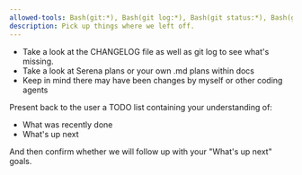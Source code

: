 ```yaml
---
allowed-tools: Bash(git:*), Bash(git log:*), Bash(git status:*), Bash(git diff:*), Bash(git ls-files:*), Bash(ls:*), mcp__serena
description: Pick up things where we left off. 
---
```


- Take a look at the CHANGELOG file as well as git log to see what's missing.
- Take a look at Serena plans or your own .md plans within docs
- Keep in mind there may have been changes by myself or other coding agents

Present back to the user a TODO list containing your understanding of:

 - What was recently done
 - What's up next

 And then confirm whether we will follow up with your "What's up next" goals.